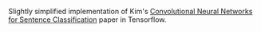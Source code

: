 Slightly simplified implementation of Kim's [Convolutional Neural Networks for Sentence Classification](http://arxiv.org/abs/1408.5882) paper in Tensorflow.
